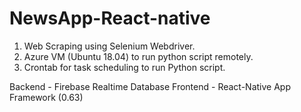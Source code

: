 # NewsApp-React-native
1. Web Scraping using Selenium Webdriver.
2. Azure VM (Ubuntu 18.04) to run python script remotely.
3. Crontab for task scheduling to run Python script.

Backend - Firebase Realtime Database
Frontend - React-Native App Framework (0.63)

